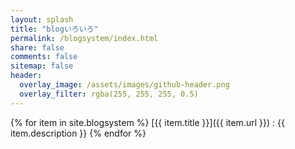 ```yaml
---
layout: splash
title: "blogいろいろ"
permalink: /blogsystem/index.html
share: false
comments: false
sitemap: false
header:
  overlay_image: /assets/images/github-header.png
  overlay_filter: rgba(255, 255, 255, 0.5)
---
```


{% for item in site.blogsystem %}
  [{{ item.title }}]({{ item.url }})
  : {{ item.description }}
{% endfor %}
